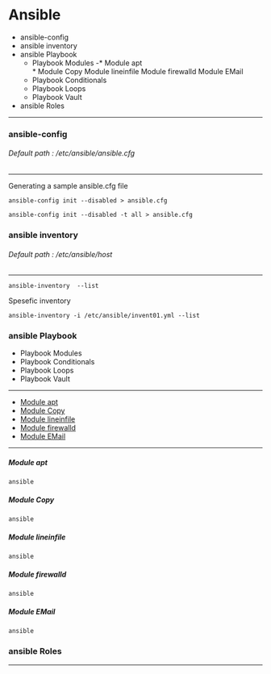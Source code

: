 
# Ansible
- ansible-config
- ansible inventory
- ansible Playbook
    * Playbook Modules
            -*  Module apt  
            * Module Copy 
             Module lineinfile 
             Module firewalld 
             Module EMail 
    * Playbook Conditionals
    * Playbook Loops
    * Playbook Vault
- ansible Roles
-------------------------------------
### ansible-config
###### Default path : /etc/ansible/ansible.cfg
-------------------------------------
Generating a sample ansible.cfg file
```
ansible-config init --disabled > ansible.cfg
```
```
ansible-config init --disabled -t all > ansible.cfg
```
### ansible inventory

###### Default path : /etc/ansible/host
----------------------------------
```
ansible-inventory  --list 
```
Spesefic inventory
```
ansible-inventory -i /etc/ansible/invent01.yml --list
```
### ansible Playbook
- Playbook Modules
- Playbook Conditionals
- Playbook Loops
- Playbook Vault 
-----------------------------------------
* [Module apt](####rd)
* [Module Copy]()
* [Module lineinfile]()
* [Module firewalld]()
* [Module EMail]()

----------------------------------------------------------------
##### Module apt
```
ansible
```
##### Module Copy
```
ansible
```
##### Module lineinfile
```
ansible
```

##### Module firewalld
```
ansible
```
##### Module EMail
```
ansible
```
### ansible Roles  
-------------------------------------
